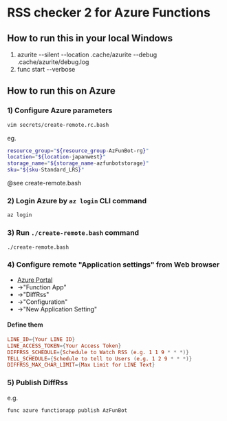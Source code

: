 # RSS checker 2 for Azure Functions

## How to run this in your local Windows

1) azurite --silent --location .cache/azurite --debug .cache/azurite/debug.log
2) func start --verbose

## How to run this on Azure

### 1) Configure Azure parameters

```bash
vim secrets/create-remote.rc.bash
```

eg.

```bash
resource_group="${resource_group-AzFunBot-rg}"
location="${location-japanwest}" 
storage_name="${storage_name-azfunbotstorage}"
sku="${sku-Standard_LRS}"
```

@see create-remote.bash

### 2) Login Azure by `az login` CLI command

```bash
az login
```

### 3) Run `./create-remote.bash` command

```bash
./create-remote.bash
```

### 4) Configure remote "Application settings" from Web browser

* [Azure Portal](https://portal.azure.com/#home)
* ->"Function App"
* ->"DiffRss"
* ->"Configuration"
* ->"New Application Setting"

#### Define them

```conf
LINE_ID={Your LINE ID}
LINE_ACCESS_TOKEN={Your Access Token}
DIFFRSS_SCHEDULE={Schedule to Watch RSS (e.g. 1 1 9 * * *)}
TELL_SCHEDULE={Schedule to tell to Users (e.g. 1 2 9 * * *)}
DIFFRSS_MAX_CHAR_LIMIT={Max Limit for LINE Text}
```

### 5) Publish DiffRss

e.g.

```bash
func azure functionapp publish AzFunBot
```
